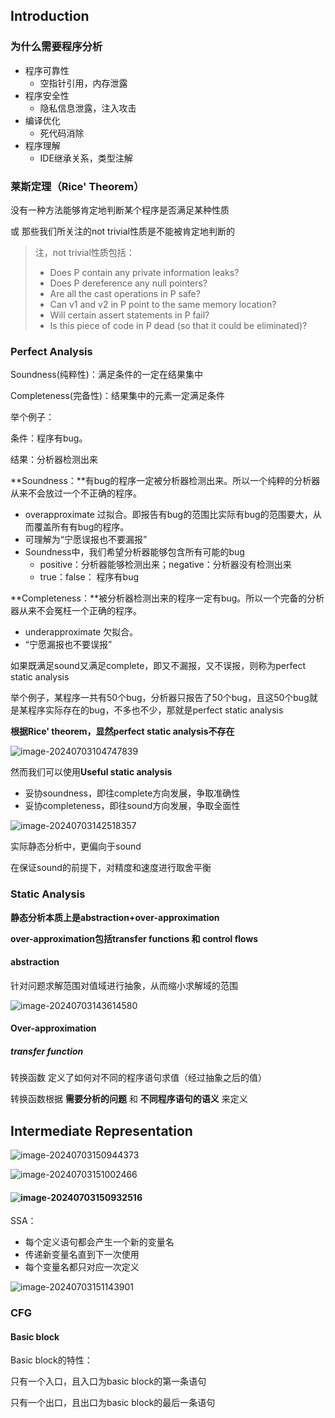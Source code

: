 ## Introduction

### 为什么需要程序分析

- 程序可靠性
  - 空指针引用，内存泄露
- 程序安全性
  - 隐私信息泄露，注入攻击
- 编译优化
  - 死代码消除
- 程序理解
  - IDE继承关系，类型注解

### 莱斯定理（Rice' Theorem）

没有一种方法能够肯定地判断某个程序是否满足某种性质

或 那些我们所关注的not trivial性质是不能被肯定地判断的

> 注，not trivial性质包括：
>
> - Does P contain any private information leaks? 
> - Does P dereference any null pointers? 
> - Are all the cast operations in P safe? 
> - Can v1 and v2 in P point to the same memory location? 
> - Will certain assert statements in P fail? 
> -  Is this piece of code in P dead (so that it could be eliminated)?

### Perfect Analysis

Soundness(纯粹性)：满足条件的一定在结果集中

Completeness(完备性)：结果集中的元素一定满足条件

举个例子：

条件：程序有bug。

结果：分析器检测出来

**Soundness：**有bug的程序一定被分析器检测出来。所以一个纯粹的分析器从来不会放过一个不正确的程序。

- overapproximate 过拟合。即报告有bug的范围比实际有bug的范围要大，从而覆盖所有有bug的程序。
- 可理解为“宁愿误报也不要漏报”
- Soundness中，我们希望分析器能够包含所有可能的bug
  - positive：分析器能够检测出来；negative：分析器没有检测出来
  - true：false： 程序有bug

**Completeness：**被分析器检测出来的程序一定有bug。所以一个完备的分析器从来不会冤枉一个正确的程序。

- underapproximate 欠拟合。
- “宁愿漏报也不要误报”

如果既满足sound又满足complete，即又不漏报，又不误报，则称为perfect static analysis

举个例子，某程序一共有50个bug，分析器只报告了50个bug，且这50个bug就是某程序实际存在的bug，不多也不少，那就是perfect static analysis

**根据Rice' theorem，显然perfect static analysis不存在**

![image-20240703104747839](final_review.assets/image-20240703104747839.png)

然而我们可以使用**Useful static analysis**

- 妥协soundness，即往complete方向发展，争取准确性
- 妥协completeness，即往sound方向发展，争取全面性

![image-20240703142518357](final_review.assets/image-20240703142518357.png)

实际静态分析中，更偏向于sound

在保证sound的前提下，对精度和速度进行取舍平衡

### Static Analysis

**静态分析本质上是abstraction+over-approximation**

**over-approximation包括transfer functions 和 control flows**

#### abstraction

针对问题求解范围对值域进行抽象，从而缩小求解域的范围

![image-20240703143614580](final_review.assets/image-20240703143614580.png)

#### Over-approximation

##### transfer function

转换函数 定义了如何对不同的程序语句求值（经过抽象之后的值）

转换函数根据 **需要分析的问题** 和 **不同程序语句的语义** 来定义

## Intermediate Representation

![image-20240703150944373](final_review.assets/image-20240703150944373.png)

![image-20240703151002466](final_review.assets/image-20240703151002466.png)

#### ![image-20240703150932516](final_review.assets/image-20240703150932516.png)

SSA：

- 每个定义语句都会产生一个新的变量名
- 传递新变量名直到下一次使用
- 每个变量名都只对应一次定义

![image-20240703151143901](final_review.assets/image-20240703151143901.png)

### CFG

#### Basic block

Basic block的特性：

只有一个入口，且入口为basic block的第一条语句

只有一个出口，且出口为basic block的最后一条语句

